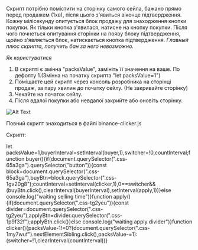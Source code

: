 Скрипт потрібно помістити на сторінку самого сейла, бажано прямо перед продажем (1хв), після цього з'явиться віконце підтвердження. Кожну мілісекунду опитується блок продажу для знаходження кнопки покупки. Як тільки кнопка з'явилася, натисне на кнопку покупки. Після чого почнеться опитування сторінки на появу блоку підтвердження, щойно з'являється блок, натискається кнопка підтвердження.
_Главный плюс скрипта, получить бан за него невозможно._

_Як користуватися_
1. В скрипті є змінна "packsValue", замініть її значення на ваше. По дефолту 1.(Змінна на початку скрипта "let packsValue=1")
2. Поміщаєте цей скрипт через консоль розробника на сторінці продаж, за пару хвилин до початку сейлу. (Не закривайте сторінку)
3. Чекайте на початок сейлу.
4. Після вдалої покупки або невдалої закрийте або оновіть сторінку.

![Alt Text](https://media.giphy.com/media/tqT7TZQ5Fz15xQaUml/giphy.gif)

Повний скрипт знаходиться в файлі binance-clicker.js



Скрипт:

let packsValue=1,buyerInterval=setInterval(buyer,1),switcher=!0,countInterval;function buyer(){if(document.querySelector(".css-65a3ga").querySelector("button")){const block=document.querySelector(".css-65a3ga"),buyBtn=block.querySelector(".css-1gv20g8");countInterval=setInterval(clicker,1),0==switcher&&(buyBtn.click(),clearInterval(buyerInterval),setInterval(apply,1))}else console.log("waiting selling time")}function apply(){if(document.querySelector(".css-tg2yeu")){const divider=document.querySelector(".css-tg2yeu"),applyBtn=divider.querySelector(".css-1p9f32f");applyBtn.click()}else console.log("waiting apply divider")}function clicker(){packsValue-1!=0?(document.querySelector(".css-1my7wuf").nextElementSibling.click(),packsValue-=1):(switcher=!1,clearInterval(countInterval))}
